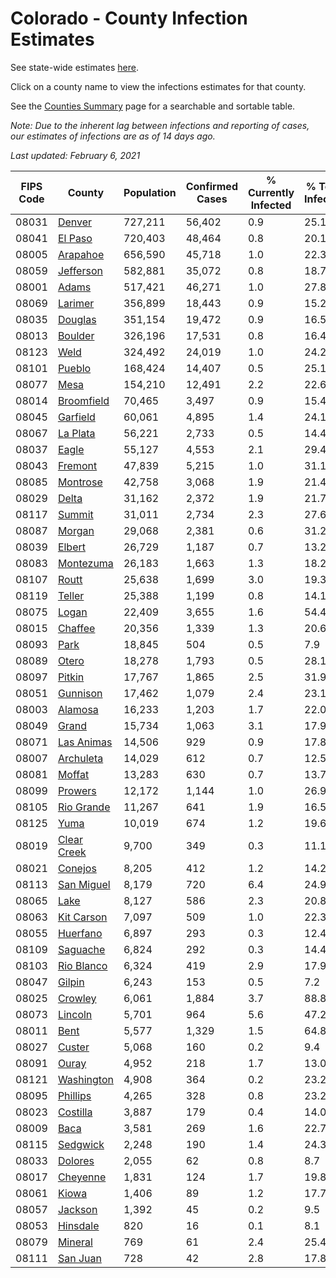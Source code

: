 # Colorado - County Infection Estimates

See state-wide estimates [here](/infections/us-co).

Click on a county name to view the infections estimates for that county.

See the [Counties Summary](/infections/summary-counties) page for a searchable and sortable table.

*Note: Due to the inherent lag between infections and reporting of cases, our estimates of infections are as of 14 days ago.*

*Last updated: February 6, 2021*

|   FIPS Code |                     County |   Population |   Confirmed Cases |   % Currently Infected |   % Total Infected |
|-------------|----------------------------|--------------|-------------------|------------------------|--------------------|
|       08031 |           [Denver](denver) |      727,211 |            56,402 |                    0.9 |               25.1 |
|       08041 |         [El Paso](el-paso) |      720,403 |            48,464 |                    0.8 |               20.1 |
|       08005 |       [Arapahoe](arapahoe) |      656,590 |            45,718 |                    1.0 |               22.3 |
|       08059 |     [Jefferson](jefferson) |      582,881 |            35,072 |                    0.8 |               18.7 |
|       08001 |             [Adams](adams) |      517,421 |            46,271 |                    1.0 |               27.8 |
|       08069 |         [Larimer](larimer) |      356,899 |            18,443 |                    0.9 |               15.2 |
|       08035 |         [Douglas](douglas) |      351,154 |            19,472 |                    0.9 |               16.5 |
|       08013 |         [Boulder](boulder) |      326,196 |            17,531 |                    0.8 |               16.4 |
|       08123 |               [Weld](weld) |      324,492 |            24,019 |                    1.0 |               24.2 |
|       08101 |           [Pueblo](pueblo) |      168,424 |            14,407 |                    0.5 |               25.1 |
|       08077 |               [Mesa](mesa) |      154,210 |            12,491 |                    2.2 |               22.6 |
|       08014 |   [Broomfield](broomfield) |       70,465 |             3,497 |                    0.9 |               15.4 |
|       08045 |       [Garfield](garfield) |       60,061 |             4,895 |                    1.4 |               24.1 |
|       08067 |       [La Plata](la-plata) |       56,221 |             2,733 |                    0.5 |               14.4 |
|       08037 |             [Eagle](eagle) |       55,127 |             4,553 |                    2.1 |               29.4 |
|       08043 |         [Fremont](fremont) |       47,839 |             5,215 |                    1.0 |               31.1 |
|       08085 |       [Montrose](montrose) |       42,758 |             3,068 |                    1.9 |               21.4 |
|       08029 |             [Delta](delta) |       31,162 |             2,372 |                    1.9 |               21.7 |
|       08117 |           [Summit](summit) |       31,011 |             2,734 |                    2.3 |               27.6 |
|       08087 |           [Morgan](morgan) |       29,068 |             2,381 |                    0.6 |               31.2 |
|       08039 |           [Elbert](elbert) |       26,729 |             1,187 |                    0.7 |               13.2 |
|       08083 |     [Montezuma](montezuma) |       26,183 |             1,663 |                    1.3 |               18.2 |
|       08107 |             [Routt](routt) |       25,638 |             1,699 |                    3.0 |               19.3 |
|       08119 |           [Teller](teller) |       25,388 |             1,199 |                    0.8 |               14.1 |
|       08075 |             [Logan](logan) |       22,409 |             3,655 |                    1.6 |               54.4 |
|       08015 |         [Chaffee](chaffee) |       20,356 |             1,339 |                    1.3 |               20.6 |
|       08093 |               [Park](park) |       18,845 |               504 |                    0.5 |                7.9 |
|       08089 |             [Otero](otero) |       18,278 |             1,793 |                    0.5 |               28.1 |
|       08097 |           [Pitkin](pitkin) |       17,767 |             1,865 |                    2.5 |               31.9 |
|       08051 |       [Gunnison](gunnison) |       17,462 |             1,079 |                    2.4 |               23.1 |
|       08003 |         [Alamosa](alamosa) |       16,233 |             1,203 |                    1.7 |               22.0 |
|       08049 |             [Grand](grand) |       15,734 |             1,063 |                    3.1 |               17.9 |
|       08071 |   [Las Animas](las-animas) |       14,506 |               929 |                    0.9 |               17.8 |
|       08007 |     [Archuleta](archuleta) |       14,029 |               612 |                    0.7 |               12.5 |
|       08081 |           [Moffat](moffat) |       13,283 |               630 |                    0.7 |               13.7 |
|       08099 |         [Prowers](prowers) |       12,172 |             1,144 |                    1.0 |               26.9 |
|       08105 |   [Rio Grande](rio-grande) |       11,267 |               641 |                    1.9 |               16.5 |
|       08125 |               [Yuma](yuma) |       10,019 |               674 |                    1.2 |               19.6 |
|       08019 | [Clear Creek](clear-creek) |        9,700 |               349 |                    0.3 |               11.1 |
|       08021 |         [Conejos](conejos) |        8,205 |               412 |                    1.2 |               14.2 |
|       08113 |   [San Miguel](san-miguel) |        8,179 |               720 |                    6.4 |               24.9 |
|       08065 |               [Lake](lake) |        8,127 |               586 |                    2.3 |               20.8 |
|       08063 |   [Kit Carson](kit-carson) |        7,097 |               509 |                    1.0 |               22.3 |
|       08055 |       [Huerfano](huerfano) |        6,897 |               293 |                    0.3 |               12.4 |
|       08109 |       [Saguache](saguache) |        6,824 |               292 |                    0.3 |               14.4 |
|       08103 |   [Rio Blanco](rio-blanco) |        6,324 |               419 |                    2.9 |               17.9 |
|       08047 |           [Gilpin](gilpin) |        6,243 |               153 |                    0.5 |                7.2 |
|       08025 |         [Crowley](crowley) |        6,061 |             1,884 |                    3.7 |               88.8 |
|       08073 |         [Lincoln](lincoln) |        5,701 |               964 |                    5.6 |               47.2 |
|       08011 |               [Bent](bent) |        5,577 |             1,329 |                    1.5 |               64.8 |
|       08027 |           [Custer](custer) |        5,068 |               160 |                    0.2 |                9.4 |
|       08091 |             [Ouray](ouray) |        4,952 |               218 |                    1.7 |               13.0 |
|       08121 |   [Washington](washington) |        4,908 |               364 |                    0.2 |               23.2 |
|       08095 |       [Phillips](phillips) |        4,265 |               328 |                    0.8 |               23.2 |
|       08023 |       [Costilla](costilla) |        3,887 |               179 |                    0.4 |               14.0 |
|       08009 |               [Baca](baca) |        3,581 |               269 |                    1.6 |               22.7 |
|       08115 |       [Sedgwick](sedgwick) |        2,248 |               190 |                    1.4 |               24.3 |
|       08033 |         [Dolores](dolores) |        2,055 |                62 |                    0.8 |                8.7 |
|       08017 |       [Cheyenne](cheyenne) |        1,831 |               124 |                    1.7 |               19.8 |
|       08061 |             [Kiowa](kiowa) |        1,406 |                89 |                    1.2 |               17.7 |
|       08057 |         [Jackson](jackson) |        1,392 |                45 |                    0.2 |                9.5 |
|       08053 |       [Hinsdale](hinsdale) |          820 |                16 |                    0.1 |                8.1 |
|       08079 |         [Mineral](mineral) |          769 |                61 |                    2.4 |               25.4 |
|       08111 |       [San Juan](san-juan) |          728 |                42 |                    2.8 |               17.8 |